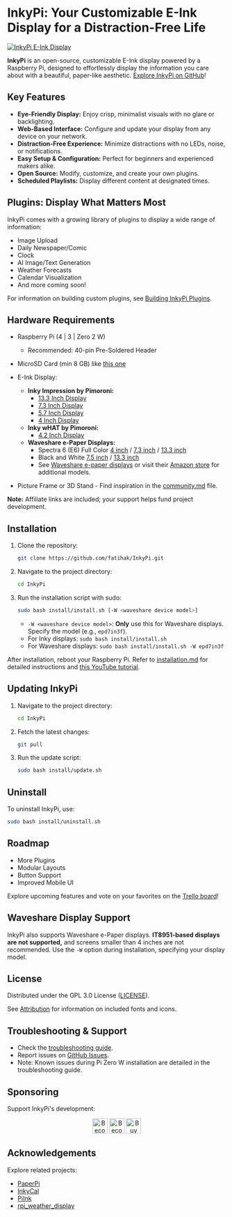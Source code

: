 # InkyPi: Your Customizable E-Ink Display for a Distraction-Free Life

[![InkyPi E-Ink Display](docs/images/inky_clock.jpg)](https://github.com/fatihak/InkyPi)

**InkyPi** is an open-source, customizable E-Ink display powered by a Raspberry Pi, designed to effortlessly display the information you care about with a beautiful, paper-like aesthetic. [Explore InkyPi on GitHub](https://github.com/fatihak/InkyPi)!

## Key Features

*   **Eye-Friendly Display:** Enjoy crisp, minimalist visuals with no glare or backlighting.
*   **Web-Based Interface:** Configure and update your display from any device on your network.
*   **Distraction-Free Experience:** Minimize distractions with no LEDs, noise, or notifications.
*   **Easy Setup & Configuration:** Perfect for beginners and experienced makers alike.
*   **Open Source:** Modify, customize, and create your own plugins.
*   **Scheduled Playlists:** Display different content at designated times.

## Plugins: Display What Matters Most

InkyPi comes with a growing library of plugins to display a wide range of information:

*   Image Upload
*   Daily Newspaper/Comic
*   Clock
*   AI Image/Text Generation
*   Weather Forecasts
*   Calendar Visualization
*   And more coming soon!

For information on building custom plugins, see [Building InkyPi Plugins](./docs/building_plugins.md).

## Hardware Requirements

*   Raspberry Pi (4 | 3 | Zero 2 W)
    *   Recommended: 40-pin Pre-Soldered Header
*   MicroSD Card (min 8 GB) like [this one](https://amzn.to/3G3Tq9W)
*   E-Ink Display:
    *   **Inky Impression by Pimoroni:**
        *   [13.3 Inch Display](https://collabs.shop/q2jmza)
        *   [7.3 Inch Display](https://collabs.shop/q2jmza)
        *   [5.7 Inch Display](https://collabs.shop/ns6m6m)
        *   [4 Inch Display](https://collabs.shop/cpwtbh)
    *   **Inky wHAT by Pimoroni:**
        *   [4.2 Inch Display](https://collabs.shop/jrzqmf)
    *   **Waveshare e-Paper Displays:**
        *   Spectra 6 (E6) Full Color [4 inch](https://www.waveshare.com/4inch-e-paper-hat-plus-e.htm?&aff_id=111126) / [7.3 inch](https://www.waveshare.com/7.3inch-e-paper-hat-e.htm?&aff_id=111126) / [13.3 inch](https://www.waveshare.com/13.3inch-e-paper-hat-plus-e.htm?&aff_id=111126)
        *   Black and White [7.5 inch](https://www.waveshare.com/7.5inch-e-paper-hat.htm?&aff_id=111126) / [13.3 inch](https://www.waveshare.com/13.3inch-e-paper-hat-k.htm?&aff_id=111126)
        *   See [Waveshare e-paper displays](https://www.waveshare.com/product/raspberry-pi/displays/e-paper.htm?&aff_id=111126) or visit their [Amazon store](https://amzn.to/3HPRTEZ) for additional models.

*   Picture Frame or 3D Stand - Find inspiration in the [community.md](./docs/community.md) file.

**Note:** Affiliate links are included; your support helps fund project development.

## Installation

1.  Clone the repository:
    ```bash
    git clone https://github.com/fatihak/InkyPi.git
    ```
2.  Navigate to the project directory:
    ```bash
    cd InkyPi
    ```
3.  Run the installation script with sudo:
    ```bash
    sudo bash install/install.sh [-W <waveshare device model>]
    ```
    *   `-W <waveshare device model>`: **Only** use this for Waveshare displays. Specify the model (e.g., `epd7in3f`).
    *   For Inky displays: `sudo bash install/install.sh`
    *   For Waveshare displays: `sudo bash install/install.sh -W epd7in3f`

After installation, reboot your Raspberry Pi. Refer to [installation.md](./docs/installation.md) for detailed instructions and [this YouTube tutorial](https://youtu.be/L5PvQj1vfC4).

## Updating InkyPi

1.  Navigate to the project directory:
    ```bash
    cd InkyPi
    ```
2.  Fetch the latest changes:
    ```bash
    git pull
    ```
3.  Run the update script:
    ```bash
    sudo bash install/update.sh
    ```

## Uninstall

To uninstall InkyPi, use:

```bash
sudo bash install/uninstall.sh
```

## Roadmap

*   More Plugins
*   Modular Layouts
*   Button Support
*   Improved Mobile UI

Explore upcoming features and vote on your favorites on the [Trello board](https://trello.com/b/SWJYWqe4/inkypi)!

## Waveshare Display Support

InkyPi also supports Waveshare e-Paper displays.  **IT8951-based displays are not supported,** and screens smaller than 4 inches are not recommended.  Use the `-W` option during installation, specifying your display model.

## License

Distributed under the GPL 3.0 License ([LICENSE](./LICENSE)).

See [Attribution](./docs/attribution.md) for information on included fonts and icons.

## Troubleshooting & Support

*   Check the [troubleshooting guide](./docs/troubleshooting.md).
*   Report issues on [GitHub Issues](https://github.com/fatihak/InkyPi/issues).
*   Note: Known issues during Pi Zero W installation are detailed in the troubleshooting guide.

## Sponsoring

Support InkyPi's development:

<p align="center">
<a href="https://github.com/sponsors/fatihak" target="_blank"><img src="https://user-images.githubusercontent.com/345274/133218454-014a4101-b36a-48c6-a1f6-342881974938.png" alt="Become a Patreon" height="35" width="auto"></a>
<a href="https://www.patreon.com/akzdev" target="_blank"><img src="https://c5.patreon.com/external/logo/become_a_patron_button.png" alt="Become a Patreon" height="35" width="auto"></a>
<a href="https://www.buymeacoffee.com/akzdev" target="_blank"><img src="https://cdn.buymeacoffee.com/buttons/default-orange.png" alt="Buy Me A Coffee" height="35" width="auto"></a>
</p>

## Acknowledgements

Explore related projects:

*   [PaperPi](https://github.com/txoof/PaperPi)
*   [InkyCal](https://github.com/aceinnolab/Inkycal)
*   [PiInk](https://github.com/tlstommy/PiInk)
*   [rpi_weather_display](https://github.com/sjnims/rpi_weather_display)